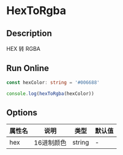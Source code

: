 # HexToRgba

## Description
HEX 转 RGBA

## Run Online

<RunCode :dependency="`
const hexToRgba = (hex: string): number[] => {
  const lengthStrategy: {
    [key: number]: number[]
  } = {
    4: [parseInt(\`0x\${hex.slice(1, 2)}\${hex.slice(1, 2)}\`), parseInt(\`0x\${hex.slice(2, 3)}\${hex.slice(2, 3)}\`), parseInt(\`0x\${hex.slice(3, 4)}\${hex.slice(3, 4)}\`)],
    5: [parseInt(\`0x\${hex.slice(1, 2)}\${hex.slice(1, 2)}\`), parseInt(\`0x\${hex.slice(2, 3)}\${hex.slice(2, 3)}\`), parseInt(\`0x\${hex.slice(3, 4)}\${hex.slice(3, 4)}\`), Math.round(parseInt(\`0x\${hex.slice(4, 5)}\`) / 255 * 100) / 100],
    7: [parseInt(\`0x\${hex.slice(1, 3)}\`), parseInt(\`0x\${hex.slice(3, 5)}\`), parseInt(\`0x\${hex.slice(5, 7)}\`)],
    9: [parseInt(\`0x\${hex.slice(1, 3)}\`), parseInt(\`0x\${hex.slice(3, 5)}\`), parseInt(\`0x\${hex.slice(5, 7)}\`), Math.round(parseInt(\`0x\${hex.slice(7, 9)}\`) / 255 * 100) / 100],
  }
  return lengthStrategy[hex.length] || []
}`">

```ts
const hexColor: string = '#006688'

console.log(hexToRgba(hexColor))
```

</RunCode>

## Options

<div class="utils-table">

| 属性名 | 说明 | 类型 | 默认值 |
| --- | --- | --- | --- |
| hex | 16进制颜色 | string | - |

</div>
